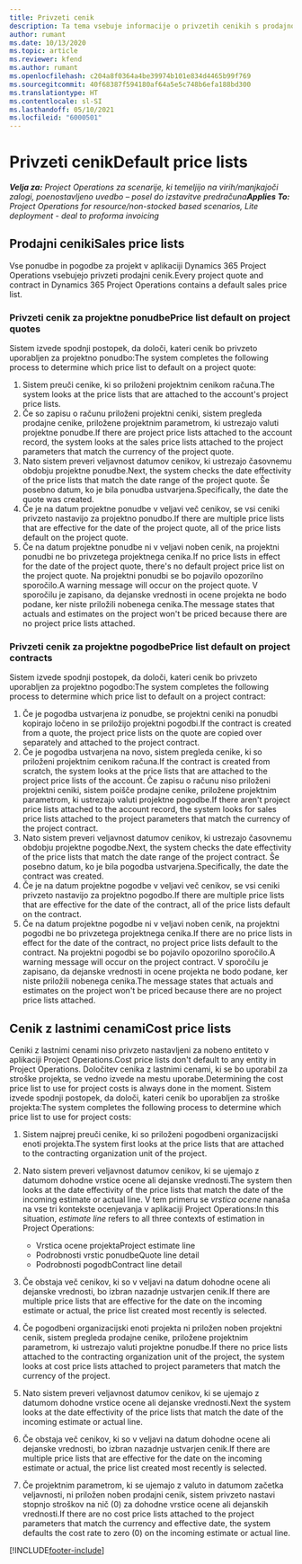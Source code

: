 ```yaml
---
title: Privzeti cenik
description: Ta tema vsebuje informacije o privzetih cenikih s prodajno in lastno ceno v aplikaciji Project Operations.
author: rumant
ms.date: 10/13/2020
ms.topic: article
ms.reviewer: kfend
ms.author: rumant
ms.openlocfilehash: c204a8f0364a4be39974b101e834d4465b99f769
ms.sourcegitcommit: 40f68387f594180af64a5e5c748b6efa188bd300
ms.translationtype: HT
ms.contentlocale: sl-SI
ms.lasthandoff: 05/10/2021
ms.locfileid: "6000501"
---
```

# <a name="default-price-lists"></a><span data-ttu-id="c4a42-103">Privzeti cenik</span><span class="sxs-lookup"><span data-stu-id="c4a42-103">Default price lists</span></span>

<span data-ttu-id="c4a42-104">_**Velja za:** Project Operations za scenarije, ki temeljijo na virih/manjkajoči zalogi, poenostavljeno uvedbo – posel do izstavitve predračuna_</span><span class="sxs-lookup"><span data-stu-id="c4a42-104">_**Applies To:** Project Operations for resource/non-stocked based scenarios, Lite deployment - deal to proforma invoicing_</span></span>

## <a name="sales-price-lists"></a><span data-ttu-id="c4a42-105">Prodajni ceniki</span><span class="sxs-lookup"><span data-stu-id="c4a42-105">Sales price lists</span></span>

<span data-ttu-id="c4a42-106">Vse ponudbe in pogodbe za projekt v aplikaciji Dynamics 365 Project Operations vsebujejo privzeti prodajni cenik.</span><span class="sxs-lookup"><span data-stu-id="c4a42-106">Every project quote and contract in Dynamics 365 Project Operations contains a default sales price list.</span></span> 

### <a name="price-list-default-on-project-quotes"></a><span data-ttu-id="c4a42-107">Privzeti cenik za projektne ponudbe</span><span class="sxs-lookup"><span data-stu-id="c4a42-107">Price list default on project quotes</span></span>
<span data-ttu-id="c4a42-108">Sistem izvede spodnji postopek, da določi, kateri cenik bo privzeto uporabljen za projektno ponudbo:</span><span class="sxs-lookup"><span data-stu-id="c4a42-108">The system completes the following process to determine which price list to default on a project quote:</span></span>

1. <span data-ttu-id="c4a42-109">Sistem preuči cenike, ki so priloženi projektnim cenikom računa.</span><span class="sxs-lookup"><span data-stu-id="c4a42-109">The system looks at the price lists that are attached to the account's project price lists.</span></span> 
2. <span data-ttu-id="c4a42-110">Če so zapisu o računu priloženi projektni ceniki, sistem pregleda prodajne cenike, priložene projektnim parametrom, ki ustrezajo valuti projektne ponudbe.</span><span class="sxs-lookup"><span data-stu-id="c4a42-110">If there are project price lists attached to the account record, the system looks at the sales price lists attached to the project parameters that match the currency of the project quote.</span></span>
3. <span data-ttu-id="c4a42-111">Nato sistem preveri veljavnost datumov cenikov, ki ustrezajo časovnemu obdobju projektne ponudbe.</span><span class="sxs-lookup"><span data-stu-id="c4a42-111">Next, the system checks the date effectivity of the price lists that match the date range of the project quote.</span></span> <span data-ttu-id="c4a42-112">Še posebno datum, ko je bila ponudba ustvarjena.</span><span class="sxs-lookup"><span data-stu-id="c4a42-112">Specifically, the date the quote was created.</span></span>
4. <span data-ttu-id="c4a42-113">Če je na datum projektne ponudbe v veljavi več cenikov, se vsi ceniki privzeto nastavijo za projektno ponudbo.</span><span class="sxs-lookup"><span data-stu-id="c4a42-113">If there are multiple price lists that are effective for the date of the project quote, all of the price lists default on the project quote.</span></span>
5. <span data-ttu-id="c4a42-114">Če na datum projektne ponudbe ni v veljavi noben cenik, na projektni ponudbi ne bo privzetega projektnega cenika.</span><span class="sxs-lookup"><span data-stu-id="c4a42-114">If no price lists in effect for the date of the project quote, there's no default project price list on the project quote.</span></span> <span data-ttu-id="c4a42-115">Na projektni ponudbi se bo pojavilo opozorilno sporočilo.</span><span class="sxs-lookup"><span data-stu-id="c4a42-115">A warning message will occur on the project quote.</span></span> <span data-ttu-id="c4a42-116">V sporočilu je zapisano, da dejanske vrednosti in ocene projekta ne bodo podane, ker niste priložili nobenega cenika.</span><span class="sxs-lookup"><span data-stu-id="c4a42-116">The message states that actuals and estimates on the project won't be priced because there are no project price lists attached.</span></span>

### <a name="price-list-default-on-project-contracts"></a><span data-ttu-id="c4a42-117">Privzeti cenik za projektne pogodbe</span><span class="sxs-lookup"><span data-stu-id="c4a42-117">Price list default on project contracts</span></span> 
<span data-ttu-id="c4a42-118">Sistem izvede spodnji postopek, da določi, kateri cenik bo privzeto uporabljen za projektno pogodbo:</span><span class="sxs-lookup"><span data-stu-id="c4a42-118">The system completes the following process to determine which price list to default on a project contract:</span></span>

1. <span data-ttu-id="c4a42-119">Če je pogodba ustvarjena iz ponudbe, se projektni ceniki na ponudbi kopirajo ločeno in se priložijo projektni pogodbi.</span><span class="sxs-lookup"><span data-stu-id="c4a42-119">If the contract is created from a quote, the project price lists on the quote are copied over separately and attached to the project contract.</span></span>
2. <span data-ttu-id="c4a42-120">Če je pogodba ustvarjena na novo, sistem pregleda cenike, ki so priloženi projektnim cenikom računa.</span><span class="sxs-lookup"><span data-stu-id="c4a42-120">If the contract is created from scratch, the system looks at the price lists that are attached to the project price lists of the account.</span></span> <span data-ttu-id="c4a42-121">Če zapisu o računu niso priloženi projektni ceniki, sistem poišče prodajne cenike, priložene projektnim parametrom, ki ustrezajo valuti projektne pogodbe.</span><span class="sxs-lookup"><span data-stu-id="c4a42-121">If there aren't project price lists attached to the account record, the system looks for sales price lists attached to the project parameters that match the currency of the project contract.</span></span>
4. <span data-ttu-id="c4a42-122">Nato sistem preveri veljavnost datumov cenikov, ki ustrezajo časovnemu obdobju projektne pogodbe.</span><span class="sxs-lookup"><span data-stu-id="c4a42-122">Next, the system checks the date effectivity of the price lists that match the date range of the project contract.</span></span> <span data-ttu-id="c4a42-123">Še posebno datum, ko je bila pogodba ustvarjena.</span><span class="sxs-lookup"><span data-stu-id="c4a42-123">Specifically, the date the contract was created.</span></span>
5. <span data-ttu-id="c4a42-124">Če je na datum projektne pogodbe v veljavi več cenikov, se vsi ceniki privzeto nastavijo za projektno pogodbo.</span><span class="sxs-lookup"><span data-stu-id="c4a42-124">If there are multiple price lists that are effective for the date of the contract, all of the price lists default on the contract.</span></span>
6. <span data-ttu-id="c4a42-125">Če na datum projektne pogodbe ni v veljavi noben cenik, na projektni pogodbi ne bo privzetega projektnega cenika.</span><span class="sxs-lookup"><span data-stu-id="c4a42-125">If there are no price lists in effect for the date of the contract, no project price lists default to the contract.</span></span> <span data-ttu-id="c4a42-126">Na projektni pogodbi se bo pojavilo opozorilno sporočilo.</span><span class="sxs-lookup"><span data-stu-id="c4a42-126">A warning message will occur on the project contract.</span></span> <span data-ttu-id="c4a42-127">V sporočilu je zapisano, da dejanske vrednosti in ocene projekta ne bodo podane, ker niste priložili nobenega cenika.</span><span class="sxs-lookup"><span data-stu-id="c4a42-127">The message states that actuals and estimates on the project won't be priced because there are no project price lists attached.</span></span>

## <a name="cost-price-lists"></a><span data-ttu-id="c4a42-128">Cenik z lastnimi cenami</span><span class="sxs-lookup"><span data-stu-id="c4a42-128">Cost price lists</span></span>

<span data-ttu-id="c4a42-129">Ceniki z lastnimi cenami niso privzeto nastavljeni za nobeno entiteto v aplikaciji Project Operations.</span><span class="sxs-lookup"><span data-stu-id="c4a42-129">Cost price lists don't default to any entity in Project Operations.</span></span> <span data-ttu-id="c4a42-130">Določitev cenika z lastnimi cenami, ki se bo uporabil za stroške projekta, se vedno izvede na mestu uporabe.</span><span class="sxs-lookup"><span data-stu-id="c4a42-130">Determining the cost price list to use for project costs is always done in the moment.</span></span> <span data-ttu-id="c4a42-131">Sistem izvede spodnji postopek, da določi, kateri cenik bo uporabljen za stroške projekta:</span><span class="sxs-lookup"><span data-stu-id="c4a42-131">The system completes the following process to determine which price list to use for project costs:</span></span>

1. <span data-ttu-id="c4a42-132">Sistem najprej preuči cenike, ki so priloženi pogodbeni organizacijski enoti projekta.</span><span class="sxs-lookup"><span data-stu-id="c4a42-132">The system first looks at the price lists that are attached to the contracting organization unit of the project.</span></span>
2. <span data-ttu-id="c4a42-133">Nato sistem preveri veljavnost datumov cenikov, ki se ujemajo z datumom dohodne vrstice ocene ali dejanske vrednosti.</span><span class="sxs-lookup"><span data-stu-id="c4a42-133">The system then looks at the date effectivity of the price lists that match the date of the incoming estimate or actual line.</span></span> <span data-ttu-id="c4a42-134">V tem primeru se *vrstica ocene* nanaša na vse tri kontekste ocenjevanja v aplikaciji Project Operations:</span><span class="sxs-lookup"><span data-stu-id="c4a42-134">In this situation, *estimate line* refers to all three contexts of estimation in Project Operations:</span></span>

    - <span data-ttu-id="c4a42-135">Vrstica ocene projekta</span><span class="sxs-lookup"><span data-stu-id="c4a42-135">Project estimate line</span></span>
    - <span data-ttu-id="c4a42-136">Podrobnosti vrstic ponudbe</span><span class="sxs-lookup"><span data-stu-id="c4a42-136">Quote line detail</span></span>
    - <span data-ttu-id="c4a42-137">Podrobnosti pogodb</span><span class="sxs-lookup"><span data-stu-id="c4a42-137">Contract line detail</span></span>
  
3. <span data-ttu-id="c4a42-138">Če obstaja več cenikov, ki so v veljavi na datum dohodne ocene ali dejanske vrednosti, bo izbran nazadnje ustvarjen cenik.</span><span class="sxs-lookup"><span data-stu-id="c4a42-138">If there are multiple price lists that are effective for the date on the incoming estimate or actual, the price list created most recently is selected.</span></span>
4. <span data-ttu-id="c4a42-139">Če pogodbeni organizacijski enoti projekta ni priložen noben projektni cenik, sistem pregleda prodajne cenike, priložene projektnim parametrom, ki ustrezajo valuti projektne ponudbe.</span><span class="sxs-lookup"><span data-stu-id="c4a42-139">If there no price lists attached to the contracting organization unit of the project, the system looks at cost price lists attached to project parameters that match the currency of the project.</span></span>
5. <span data-ttu-id="c4a42-140">Nato sistem preveri veljavnost datumov cenikov, ki se ujemajo z datumom dohodne vrstice ocene ali dejanske vrednosti.</span><span class="sxs-lookup"><span data-stu-id="c4a42-140">Next the system looks at the date effectivity of the price lists that match the date of the incoming estimate or actual line.</span></span> 
6. <span data-ttu-id="c4a42-141">Če obstaja več cenikov, ki so v veljavi na datum dohodne ocene ali dejanske vrednosti, bo izbran nazadnje ustvarjen cenik.</span><span class="sxs-lookup"><span data-stu-id="c4a42-141">If there are multiple price lists that are effective for the date on the incoming estimate or actual, the price list created most recently is selected.</span></span>
7. <span data-ttu-id="c4a42-142">Če projektnim parametrom, ki se ujemajo z valuto in datumom začetka veljavnosti, ni priložen noben prodajni cenik, sistem privzeto nastavi stopnjo stroškov na nič (0) za dohodne vrstice ocene ali dejanskih vrednosti.</span><span class="sxs-lookup"><span data-stu-id="c4a42-142">If there are no cost price lists attached to the project parameters that match the currency and effective date, the system defaults the cost rate to zero (0) on the incoming estimate or actual line.</span></span>


[!INCLUDE[footer-include](../includes/footer-banner.md)]
